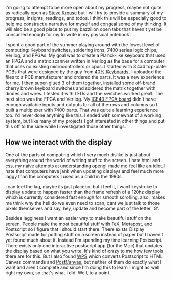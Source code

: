 I'm going to attempt to be more open about my progress, maybe not quite as radically open as [Steve Krouse](https://futureofcoding.org/log) but I will try to provide a summary of my progress, insights, readings, and todos. I think this will be especially good to help me construct a narrative for myself and congeal
some of my thinking. It will also be a good place to put my bazzilion open tabs
that haven't yet be consumed enough for my to write in my physical notebook.

I spent a good part of the summer playing around with the lowest level of
computing: Keyboard switches, soldering irons, 7400 series logic chips, Verilog, and FPGAs. My goal was to create a Planck-like keyboard that used an FPGA and a matrix scanner written in Verilog as the base for a computer that uses no existing microcontrollers or cpus. I started with 3 4x4 top-plate PCBs that were
designed by the guy from [40% Keyboards](http://www.40percent.club/2018/01/4x4x4x4x4.html). I uploaded the files to a PCB
manufacturer and ordered the parts. It was a new experience for me. I then super-glued 3 of them together, installed some
off-brand cherry brown keyboard switches and soldered the matrix together with diodes and wires. I tested it with LEDs and
the switches worked great. The next step was the FPGA and Verilog. My [ICE40 FPGA board](https://www.nandland.com) didn't have enough available inputs
and outputs for all of the rows and columns so I built a multiplexer with 7400 parts. That was quite a learning experience
too. I'd never done anything like this. I ended with somewhat of a working system, but like many of my projects I got interested in other things and put this off to the side while I investigated those other things.

## How we interact with the display

One of the parts of computing which I very much dislike is just about everything
around the world of writing stuff to the screen. I hate html and css, my naive
attempts at understanding opengl made me feel like an idiot. I hate that computers
have jank when updating displays and feel much more laggy than the computers I used
as a child in the 1980s. 

i can feel the lag, maybe its just placebo, but i feel it, i want keystroke to display update to happen
faster than the frame refresh of a 120hz display which is currently considered fast enough for smooth
scrolling. also, makes me think why the hell do we even need to scan, cant we just talk to those pixels
themselves and say, hey, update and become part of the letter 'G'.

Besides lagginess I want an easier way to make beautiful stuff on the screen. People make the most beautiful
stuff with TeX, Metapost, and Postscript so I figure that I should start there. There exists Display Postscript
made for putting stuff on a screen instead of paper but I haven't yet found much about it. Instead I'm spending
my time learning Postscript. There exists only one interactive postscript app (for the Mac) that updates the
display based on what you write. It's kind of crazy to me how few tools there are for this. But I also found
[WPS](http://logand.com/sw/wps/index.html) which converts Postscript to HTML Canvas commands and 
[PostCanvas](http://www.feiri.de/pcan/), but neither of them do exactly what I want and aren't complete and
since I'm doing this to learn I might as well right my own, so that's what I did. Well, to a point. 
